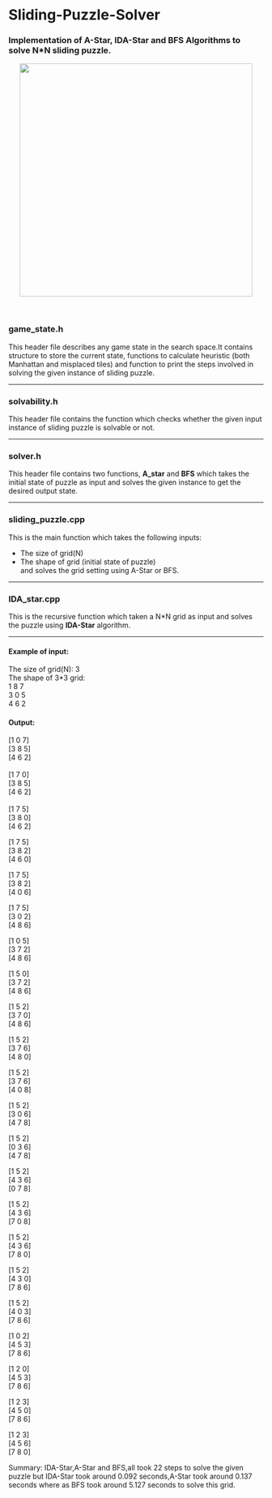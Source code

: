# Sliding-Puzzle-Solver
### Implementation of A-Star, IDA-Star and BFS Algorithms to solve N*N sliding puzzle.


<p align="center">
  <img width="460" height="460" src="https://miro.medium.com/max/1213/1*YxeZJzfhW4kn5O5wAGbkIg.gif">
</p>
<br />

### game_state.h <br />
This header file describes any game state in the search space.It contains structure to store the current state, functions to calculate heuristic (both Manhattan and misplaced tiles) and function to print the steps involved in solving the given instance of sliding puzzle.
<hr />

### solvability.h <br />
This header file contains the function which checks whether the given input instance of sliding puzzle is solvable or not.
<hr />

### solver.h <br/>
This header file contains two functions, **A_star** and **BFS** which takes the initial state of puzzle as input and solves the given instance to get the desired output state.
<hr />

### sliding_puzzle.cpp <br />
This is the main function which takes the following inputs:<br />
* The size of grid(N) <br />
* The shape of grid (initial state of puzzle) <br />
and solves the grid setting using A-Star or BFS. <br />
<hr />

### IDA_star.cpp <br/>
This is the recursive function which taken a N*N grid as input and solves the puzzle using **IDA-Star** algorithm.
<hr/>

#### Example of input: <br />
The size of grid(N): 3 <br />
The shape of 3*3 grid: <br />
1 8 7 <br />
3 0 5 <br />
4 6 2 <br />

#### Output: <br />
[1  0  7]<br />
[3  8  5]<br />
[4  6  2]<br />
<br/>
[1  7  0]<br />
[3  8  5]<br />
[4  6  2]<br />
<br/>
[1  7  5]<br />
[3  8  0]<br />
[4  6  2]<br />

[1 7 5]<br />
[3 8 2]<br />
[4 6 0]<br />

[1 7 5]<br />
[3 8 2]<br />
[4 0 6]<br />

[1 7 5]<br />
[3 0 2]<br />
[4 8 6]<br />

[1 0 5]<br />
[3 7 2]<br />
[4 8 6]<br />

[1 5 0]<br />
[3 7 2]<br />
[4 8 6]<br />

[1 5 2]<br />
[3 7 0]<br />
[4 8 6]<br />

[1 5 2]<br />
[3 7 6]<br />
[4 8 0]<br />

[1 5 2]<br />
[3 7 6]<br />
[4 0 8]<br />

[1 5 2]<br />
[3 0 6]<br />
[4 7 8]<br />

[1 5 2]<br />
[0 3 6]<br />
[4 7 8]<br />

[1 5 2]<br />
[4 3 6]<br />
[0 7 8]<br />

[1 5 2]<br />
[4 3 6]<br />
[7 0 8]<br />

[1 5 2]<br />
[4 3 6]<br />
[7 8 0]<br />

[1 5 2]<br />
[4 3 0]<br />
[7 8 6]<br />

[1 5 2]<br />
[4 0 3]<br />
[7 8 6]<br />

[1 0 2]<br />
[4 5 3]<br />
[7 8 6]<br />

[1 2 0]<br />
[4 5 3]<br />
[7 8 6]<br />

[1 2 3]<br />
[4 5 0]<br />
[7 8 6]<br />

[1 2 3]<br />
[4 5 6]<br />
[7 8 0]<br />

Summary: IDA-Star,A-Star and BFS,all took 22 steps to solve the given puzzle but IDA-Star took around 0.092 seconds,A-Star took around 0.137 seconds where as BFS took around 5.127 seconds to solve this grid.

